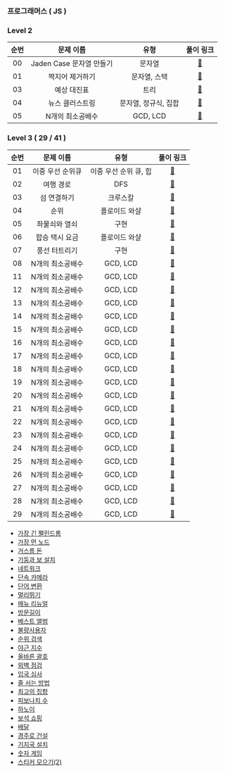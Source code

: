 ### 프로그래머스 ( JS )

### Level 2

| 순번 |        문제 이름         |         유형         | 풀이 링크 |
| :--: | :----------------------: | :------------------: | :-------: |
|  00  | Jaden Case 문자열 만들기 |        문자열        | [🔗](dsa) |
|  01  |     짝지어 제거하기      |     문자열, 스택     | [🔗](dsa) |
|  03  |       예상 대진표        |         트리         | [🔗](dsa) |
|  04  |     뉴스 클러스트링      | 문자열, 정규식, 집합 | [🔗](dsa) |
|  05  |     N개의 최소공배수     |       GCD, LCD       | [🔗](dsa) |

### Level 3 ( 29 / 41 )

| 순번 |    문제 이름     |         유형          |                                                                풀이 링크                                                                |
| :--: | :--------------: | :-------------------: | :-------------------------------------------------------------------------------------------------------------------------------------: |
|  01  | 이중 우선 순위큐 | 이중 우선 순위 큐, 힙 | [🔗](https://github.com/dongwonnn/Algorithm/blob/master/programmers/%EC%9D%B4%EC%A4%91%EC%9A%B0%EC%84%A0%EC%88%9C%EC%9C%84%ED%81%90.md) |
|  02  |    여행 경로     |          DFS          |             [🔗](https://github.com/dongwonnn/Algorithm/blob/master/programmers/%EC%97%AC%ED%96%89%20%EA%B2%BD%EB%A1%9C.md)             |
|  03  |   섬 연결하기    |       크루스칼        |        [🔗](https://github.com/dongwonnn/Algorithm/blob/master/programmers/%EC%84%AC%20%EC%97%B0%EA%B2%B0%ED%95%98%EA%B8%B0.md)         |
|  04  |       순위       |     플로이드 와샬     |                       [🔗](https://github.com/dongwonnn/Algorithm/blob/master/programmers/%EC%88%9C%EC%9C%84.md)                        |
|  05  |  좌물쇠와 열쇠   |         구현          |    [🔗](https://github.com/dongwonnn/Algorithm/blob/master/programmers/%EC%9E%90%EB%AC%BC%EC%87%A0%EC%99%80%20%EC%97%B4%EC%87%A0.md)    |
|  06  |  합승 택시 요금  |     플로이드 와샬     |  [🔗](https://github.com/dongwonnn/Algorithm/blob/master/programmers/%ED%95%A9%EC%8A%B9%20%ED%83%9D%EC%8B%9C%20%EC%9A%94%EA%B8%88.md)   |
|  07  |  풍선 터트리기   |         구현          |     [🔗](https://github.com/dongwonnn/Algorithm/blob/master/programmers/%ED%92%8D%EC%84%A0%ED%84%B0%ED%8A%B8%EB%A6%AC%EA%B8%B0.md)      |
|  08  | N개의 최소공배수 |       GCD, LCD        |                                                                [🔗](dsa)                                                                |
|  11  | N개의 최소공배수 |       GCD, LCD        |                                                                [🔗](dsa)                                                                |
|  12  | N개의 최소공배수 |       GCD, LCD        |                                                                [🔗](dsa)                                                                |
|  13  | N개의 최소공배수 |       GCD, LCD        |                                                                [🔗](dsa)                                                                |
|  14  | N개의 최소공배수 |       GCD, LCD        |                                                                [🔗](dsa)                                                                |
|  15  | N개의 최소공배수 |       GCD, LCD        |                                                                [🔗](dsa)                                                                |
|  16  | N개의 최소공배수 |       GCD, LCD        |                                                                [🔗](dsa)                                                                |
|  17  | N개의 최소공배수 |       GCD, LCD        |                                                                [🔗](dsa)                                                                |
|  18  | N개의 최소공배수 |       GCD, LCD        |                                                                [🔗](dsa)                                                                |
|  19  | N개의 최소공배수 |       GCD, LCD        |                                                                [🔗](dsa)                                                                |
|  20  | N개의 최소공배수 |       GCD, LCD        |                                                                [🔗](dsa)                                                                |
|  21  | N개의 최소공배수 |       GCD, LCD        |                                                                [🔗](dsa)                                                                |
|  22  | N개의 최소공배수 |       GCD, LCD        |                                                                [🔗](dsa)                                                                |
|  23  | N개의 최소공배수 |       GCD, LCD        |                                                                [🔗](dsa)                                                                |
|  24  | N개의 최소공배수 |       GCD, LCD        |                                                                [🔗](dsa)                                                                |
|  25  | N개의 최소공배수 |       GCD, LCD        |                                                                [🔗](dsa)                                                                |
|  26  | N개의 최소공배수 |       GCD, LCD        |                                                                [🔗](dsa)                                                                |
|  27  | N개의 최소공배수 |       GCD, LCD        |                                                                [🔗](dsa)                                                                |
|  28  | N개의 최소공배수 |       GCD, LCD        |                                                                [🔗](dsa)                                                                |
|  29  | N개의 최소공배수 |       GCD, LCD        |                                                                [🔗](dsa)                                                                |

- [가장 긴 팰린드롬](https://github.com/dongwonnn/Algorithm/blob/master/programmers/%EA%B0%80%EC%9E%A5%20%EA%B8%B4%20%ED%8C%B0%EB%A6%B0%EB%93%9C%EB%A1%AC.md)
- [가장 먼 노드](https://github.com/dongwonnn/Algorithm/blob/master/programmers/%EA%B0%80%EC%9E%A5%20%EB%A8%BC%20%EB%85%B8%EB%93%9C.md)
- [거스름 돈](https://github.com/dongwonnn/Algorithm/blob/master/programmers/%EA%B1%B0%EC%8A%A4%EB%A6%84%EB%8F%88.md)
- [기둥과 보 설치](https://github.com/dongwonnn/Algorithm/tree/master/programmers)
- [네트워크](https://github.com/dongwonnn/Algorithm/blob/master/programmers/%EB%84%A4%ED%8A%B8%EC%9B%8C%ED%81%AC.md)
- [단속 카메라](https://github.com/dongwonnn/Algorithm/blob/master/programmers/%EB%8B%A8%EC%86%8D%EC%B9%B4%EB%A9%94%EB%9D%BC.md)
- [단어 변환](https://github.com/dongwonnn/Algorithm/blob/master/programmers/%EB%8B%A8%EC%96%B4%20%EB%B3%80%ED%99%98.md)
- [멀리뛰기](https://github.com/dongwonnn/Algorithm/blob/master/programmers/%EB%A9%80%EB%A6%AC%EB%9B%B0%EA%B8%B0.md)
- [메뉴 리뉴얼](https://github.com/dongwonnn/Algorithm/blob/master/programmers/%EB%A9%94%EB%89%B4%EB%A6%AC%EB%89%B4%EC%96%BC.md)
- [방문길이](https://github.com/dongwonnn/Algorithm/blob/master/programmers/%EB%B0%A9%EB%AC%B8%EA%B8%B8%EC%9D%B4.md)
- [베스트 앨범](https://github.com/dongwonnn/Algorithm/blob/master/programmers/%EB%B2%A0%EC%8A%A4%ED%8A%B8%EC%95%A8%EB%B2%94.md)
- [불량사용자](https://github.com/dongwonnn/Algorithm/blob/master/programmers/%EB%B6%88%EB%9F%89%EC%82%AC%EC%9A%A9%EC%9E%90.md)
- [순위 검색](https://github.com/dongwonnn/Algorithm/blob/master/programmers/%EC%88%9C%EC%9C%84%EA%B2%80%EC%83%89.md)
- [야근 지수](https://github.com/dongwonnn/Algorithm/blob/master/programmers/%EC%95%BC%EA%B7%BC%20%EC%A7%80%EC%88%98.md)
- [올바른 괄호](https://github.com/dongwonnn/Algorithm/blob/master/programmers/%EC%9D%B4%EC%A4%91%EC%9A%B0%EC%84%A0%EC%88%9C%EC%9C%84%ED%81%90.md)
- [외벽 점검](https://github.com/dongwonnn/Algorithm/blob/master/programmers/%EC%99%B8%EB%B2%BD%20%EC%A0%90%EA%B2%80.md)
- [입국 심사](https://github.com/dongwonnn/Algorithm/blob/master/programmers/%EC%9E%85%EA%B5%AD%EC%8B%AC%EC%82%AC.md)
- [줄 서는 방법](https://github.com/dongwonnn/Algorithm/blob/master/programmers/%EC%A4%84%20%EC%84%9C%EB%8A%94%20%EB%B0%A9%EB%B2%95.md)
- [최고의 집합](https://github.com/dongwonnn/Algorithm/blob/master/programmers/%EC%B5%9C%EA%B3%A0%EC%9D%98%20%EC%A7%91%ED%95%A9.md)
- [피보나치 수](https://github.com/dongwonnn/Algorithm/blob/master/programmers/%ED%94%BC%EB%B3%B4%EB%82%98%EC%B9%98%20%EC%88%98.md)
- [하노이](https://github.com/dongwonnn/Algorithm/blob/master/programmers/%ED%95%98%EB%85%B8%EC%9D%B4.md)
- [보석 쇼핑](https://github.com/dongwonnn/Algorithm/blob/master/programmers/%EB%B3%B4%EC%84%9D%20%EC%87%BC%ED%95%91.md)
- [배달](https://github.com/dongwonnn/Algorithm/blob/master/programmers/%EB%B0%B0%EB%8B%AC.md)
- [경주로 건설](https://github.com/dongwonnn/Algorithm/blob/master/programmers/%EA%B2%BD%EC%A3%BC%EB%A1%9C%20%EA%B1%B4%EC%84%A4.md)
- [기지국 설치](https://github.com/dongwonnn/Algorithm/blob/master/programmers/%EA%B8%B0%EC%A7%80%EA%B5%AD%20%EC%84%A4%EC%B9%98.md)
- [숫자 게임](https://github.com/dongwonnn/Algorithm/blob/master/programmers/%EC%88%AB%EC%9E%90%20%EA%B2%8C%EC%9E%84.md)
- [스티커 모으기(2)](<https://github.com/dongwonnn/Algorithm/blob/master/programmers/%EC%8A%A4%ED%8B%B0%EC%BB%A4%20%EB%AA%A8%EC%9C%BC%EA%B8%B0%20(2).md>)
